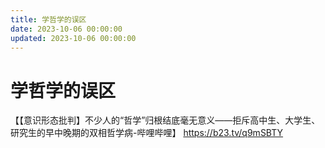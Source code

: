 ```yaml
---
title: 学哲学的误区
date: 2023-10-06 00:00:00
updated: 2023-10-06 00:00:00
---
```


# 学哲学的误区

【【意识形态批判】不少人的“哲学”归根结底毫无意义——拒斥高中生、大学生、研究生的早中晚期的双相哲学病-哔哩哔哩】 https://b23.tv/q9mSBTY
